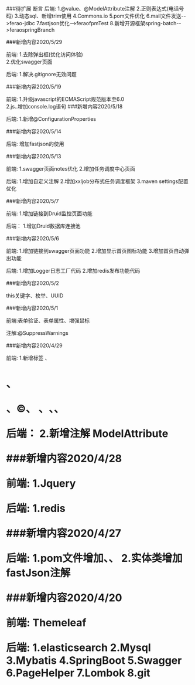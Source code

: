 ###待扩展
断言
后端:
    1.@value、@ModelAttribute注解
    2.正则表达式(电话号码)
    3.动态sql、新增trim使用
    4.Commons.io
    5.pom文件优化
    6.mail文件发送-->ferao-jdbc
    7.fastjson优化-->feraofpmTest
    8.新增开源框架spring-batch-->feraospringBranch
    
###新增内容2020/5/29
    
前端:
    1.去除弹出框(优化访问体验)    
    2.优化swagger页面

后端:
    1.解决.gitignore无效问题
    
###新增内容2020/5/19

前端:
    1.升级javascript的ECMAScript规范版本至6.0    
    2.js..增加console.log语句
###新增内容2020/5/18    
   
后端:
    1.新增@ConfigurationProperties  
    
###新增内容2020/5/14

后端:
    增加fastjson的使用

###新增内容2020/5/13

前端:
    1.swagger页面notes优化
    2.增加任务调度中心页面
    
后端:
    1.增加自定义注解
    2.增加xxljob分布式任务调度框架
    3.maven settings配置优化

###新增内容2020/5/7

前端:
    1.增加链接到Druid监控页面功能

后端：
    1.增加Druid数据库连接池

###新增内容2020/5/6

前端:
    1.增加链接到swagger页面功能
    2.增加显示首页图标功能
    3.增加首页自动弹出功能

后端:
    1.增加Logger日志工厂代码
    2.增加redis发布功能代码

###新增内容2020/5/2

this关键字、枚举、UUID

###新增内容2020/5/1

前端:表单验证、表单属性、增强鼠标

注解:@SuppressWarnings

###新增内容2020/4/29

前端:
    1.新增标签 <meta>、<h1>、</p>、&copy;、&nbsp;、<img>、<strong>、<a>

后端：
    2.新增注解 ModelAttribute

###新增内容2020/4/28

前端:
    1.Jquery

后端:
     1.redis

###新增内容2020/4/27

后端:
    1.pom文件增加<properties>、<dependencyManagement>、<developers>
    2.实体类增加 fastJson注解

###新增内容2020/4/20

前端:
    Themeleaf
    
后端:
    1.elasticsearch
    2.Mysql
    3.Mybatis
    4.SpringBoot
    5.Swagger
    6.PageHelper
    7.Lombok
    8.git



